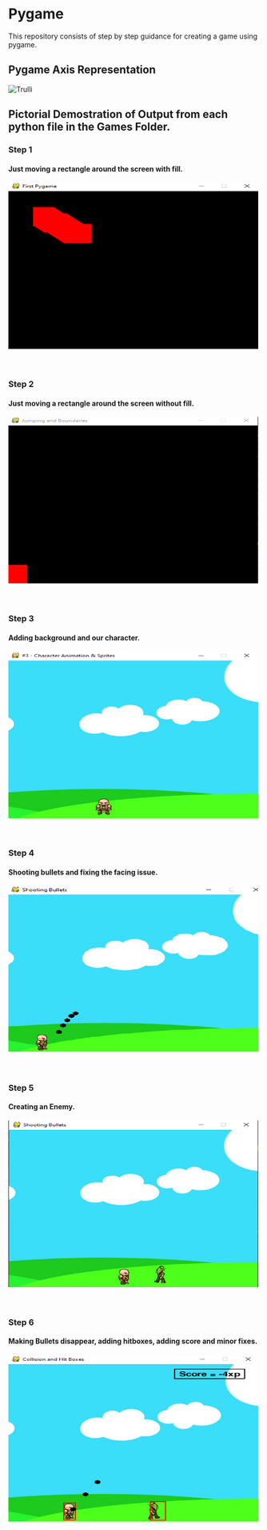 # Pygame 

This repository consists of step by step guidance for creating a game using pygame.  

## Pygame Axis Representation
<img src="drawing-axis.jpg" alt="Trulli" width="500" height="333">


## Pictorial Demostration of Output from each python file in the Games Folder.
### Step 1 
#### Just moving a rectangle around the screen with fill.
<img src="Step 1.PNG" alt="Trulli" width="500" height="333"><br><br><br>


### Step 2
#### Just moving a rectangle around the screen without fill.
<img src="Step 2.PNG" alt="Trulli" width="500" height="333"><br><br><br>


### Step 3
#### Adding background and our character.
<img src="Step 3.PNG" alt="Trulli" width="500" height="333"><br><br><br>


### Step 4
#### Shooting bullets and fixing the facing issue.
<img src="Step 4.png" alt="Trulli" width="500" height="333"><br><br><br>


### Step 5 
#### Creating an Enemy.
<img src="Step 5.PNG" alt="Trulli" width="500" height="333"><br><br><br>


### Step 6
#### Making Bullets disappear, adding hitboxes, adding score and minor fixes.
<img src="Step 6.png" alt="Trulli" width="500" height="333">

